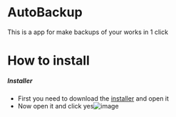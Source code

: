 # AutoBackup
This is a app for make backups of your works in 1 click
# How to install
#####   Installer
  - First you need to download the [installer](https://github.com/jugandomiguel/AutoBackup/releases/download/Installer/AutoBackupInstaller.exe) and open it
  - Now open it and click yes![image](https://user-images.githubusercontent.com/73621705/209161902-12ccdfeb-d94b-405d-996d-afa185b1aa0a.png)

